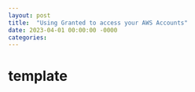 ```yaml
---
layout: post
title:  "Using Granted to access your AWS Accounts"
date: 2023-04-01 00:00:00 -0000
categories: 
---
```


# template

